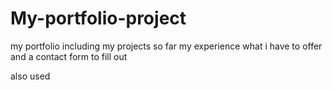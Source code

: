 # My-portfolio-project
my portfolio including my projects so far my experience what i have to offer and a contact form to fill out

also used <!-- https://getbootstrap.com/docs/5.1/forms/overview/ source--> 
